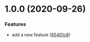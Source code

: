 # 1.0.0 (2020-09-26)


### Features

* add a new feature ([65401c8](https://github.com/miguelangeltorresfp/semantic-release-example/commit/65401c85cbc09d18e32e13ab7f3f30834b9326c3))
